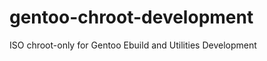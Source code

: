 gentoo-chroot-development
=========================

ISO chroot-only for Gentoo Ebuild and Utilities Development